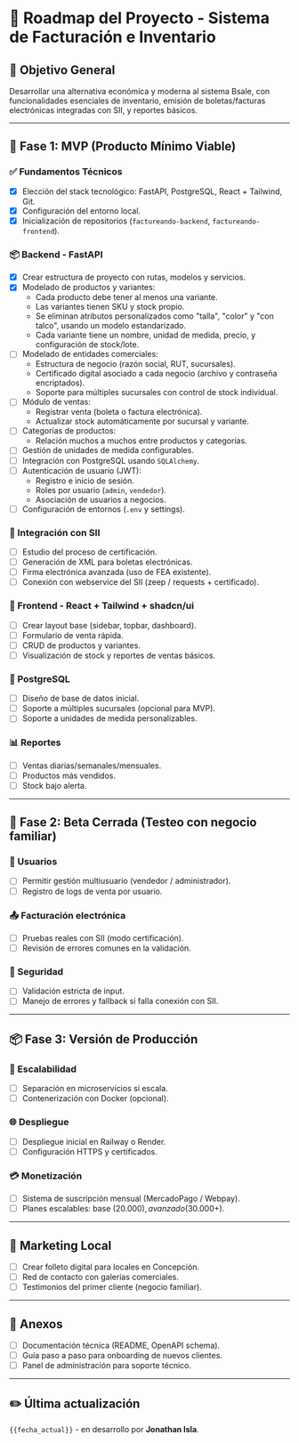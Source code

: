 # 🧭 Roadmap del Proyecto - Sistema de Facturación e Inventario

## 🎯 Objetivo General

Desarrollar una alternativa económica y moderna al sistema Bsale, con funcionalidades esenciales de inventario, emisión de boletas/facturas electrónicas integradas con SII, y reportes básicos.

---

## 🚀 Fase 1: MVP (Producto Mínimo Viable)

### ✅ Fundamentos Técnicos

- [x] Elección del stack tecnológico: FastAPI, PostgreSQL, React + Tailwind, Git.
- [x] Configuración del entorno local.
- [x] Inicialización de repositorios (`factureando-backend`, `factureando-frontend`).

### 📦 Backend - FastAPI

- [x] Crear estructura de proyecto con rutas, modelos y servicios.
- [x] Modelado de productos y variantes:
  - Cada producto debe tener al menos una variante.
  - Las variantes tienen SKU y stock propio.
  - Se eliminan atributos personalizados como "talla", "color" y "con talco", usando un modelo estandarizado.
  - Cada variante tiene un nombre, unidad de medida, precio, y configuración de stock/lote.
- [ ] Modelado de entidades comerciales:
  - Estructura de negocio (razón social, RUT, sucursales).
  - Certificado digital asociado a cada negocio (archivo y contraseña encriptados).
  - Soporte para múltiples sucursales con control de stock individual.
- [ ] Módulo de ventas:
  - Registrar venta (boleta o factura electrónica).
  - Actualizar stock automáticamente por sucursal y variante.
- [ ] Categorías de productos:
  - Relación muchos a muchos entre productos y categorías.
- [ ] Gestión de unidades de medida configurables.
- [ ] Integración con PostgreSQL usando `SQLAlchemy`.
- [ ] Autenticación de usuario (JWT):
  - Registro e inicio de sesión.
  - Roles por usuario (`admin`, `vendedor`).
  - Asociación de usuarios a negocios.
- [ ] Configuración de entornos (`.env` y settings).

### 🧾 Integración con SII

- [ ] Estudio del proceso de certificación.
- [ ] Generación de XML para boletas electrónicas.
- [ ] Firma electrónica avanzada (uso de FEA existente).
- [ ] Conexión con webservice del SII (zeep / requests + certificado).

### 🎨 Frontend - React + Tailwind + shadcn/ui

- [ ] Crear layout base (sidebar, topbar, dashboard).
- [ ] Formulario de venta rápida.
- [ ] CRUD de productos y variantes.
- [ ] Visualización de stock y reportes de ventas básicos.

### 🐘 PostgreSQL

- [ ] Diseño de base de datos inicial.
- [ ] Soporte a múltiples sucursales (opcional para MVP).
- [ ] Soporte a unidades de medida personalizables.

### 📊 Reportes

- [ ] Ventas diarias/semanales/mensuales.
- [ ] Productos más vendidos.
- [ ] Stock bajo alerta.

---

## 🔁 Fase 2: Beta Cerrada (Testeo con negocio familiar)

### 👥 Usuarios

- [ ] Permitir gestión multiusuario (vendedor / administrador).
- [ ] Registro de logs de venta por usuario.

### 📤 Facturación electrónica

- [ ] Pruebas reales con SII (modo certificación).
- [ ] Revisión de errores comunes en la validación.

### 🔐 Seguridad

- [ ] Validación estricta de input.
- [ ] Manejo de errores y fallback si falla conexión con SII.

---

## 📦 Fase 3: Versión de Producción

### 🧭 Escalabilidad

- [ ] Separación en microservicios si escala.
- [ ] Contenerización con Docker (opcional).

### 🌐 Despliegue

- [ ] Despliegue inicial en Railway o Render.
- [ ] Configuración HTTPS y certificados.

### 💳 Monetización

- [ ] Sistema de suscripción mensual (MercadoPago / Webpay).
- [ ] Planes escalables: base ($20.000), avanzado ($30.000+).

---

## 📢 Marketing Local

- [ ] Crear folleto digital para locales en Concepción.
- [ ] Red de contacto con galerías comerciales.
- [ ] Testimonios del primer cliente (negocio familiar).

---

## 🧾 Anexos

- [ ] Documentación técnica (README, OpenAPI schema).
- [ ] Guía paso a paso para onboarding de nuevos clientes.
- [ ] Panel de administración para soporte técnico.

---

## ✏️ Última actualización

`{{fecha_actual}}` - en desarrollo por **Jonathan Isla**.
